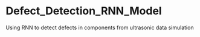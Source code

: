 # Defect_Detection_RNN_Model
Using RNN to detect defects in components from ultrasonic data simulation
